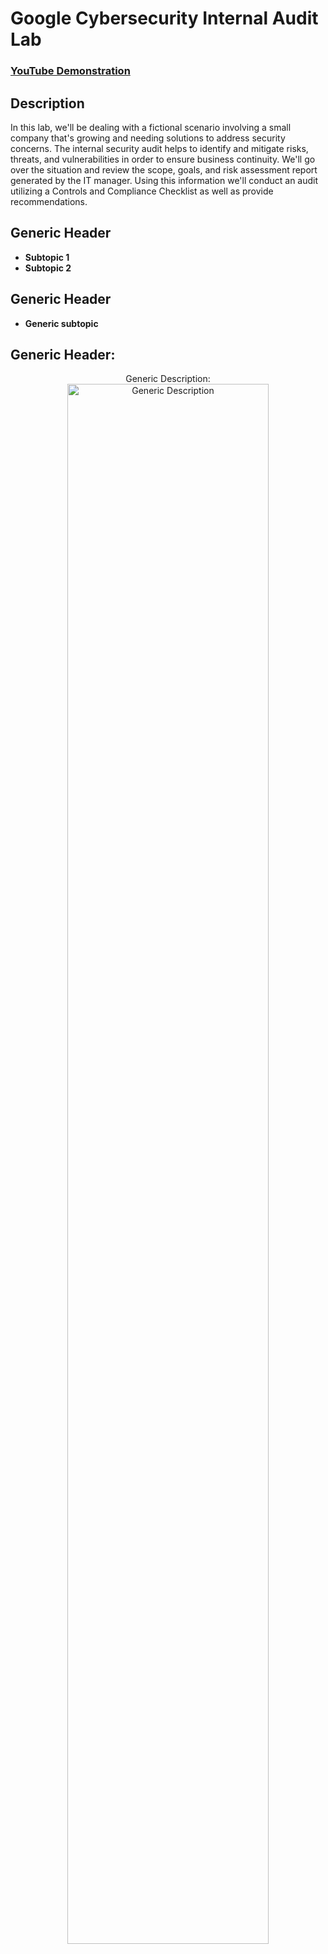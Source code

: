 <h1>Google Cybersecurity Internal Audit Lab</h1>

 ### [YouTube Demonstration](https://youtu.be/7eJexJVCqJo)

<h2>Description</h2>
In this lab, we'll be dealing with a fictional scenario involving a small company that's growing and needing solutions to address security concerns. The internal security audit helps to identify and mitigate risks, threats, and vulnerabilities in order to ensure business continuity. We'll go over the situation and review the scope, goals, and risk assessment report generated by the IT manager. Using this information we'll conduct an audit utilizing a Controls and Compliance Checklist as well as provide recommendations. 
<br />


<h2>Generic Header</h2>

- <b>Subtopic 1</b> 
- <b>Subtopic 2</b>

<h2>Generic Header</h2>

- <b>Generic subtopic</b> 

<h2>Generic Header:</h2>

<p align="center">
Generic Description: <br/>
<img src="https://i.ibb.co/vqdXPzy/Lester-Lumanog-headshot-USA.jpg" height="80%" width="80%" alt="Generic Description"/> 
<br />
<br />

</p>

<!--
 ```diff
- text in red
+ text in green
! text in orange
# text in gray
@@ text in purple (and bold)@@
```
--!>
